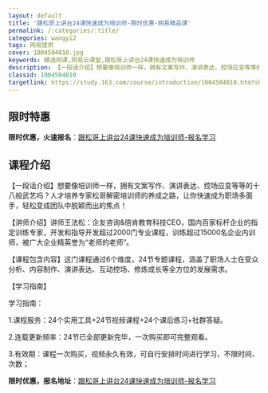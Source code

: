 ```yaml
---
layout: default
title: '跟松哥上讲台24课快速成为培训师-限时优惠-网易精品课'
permalink: /:categories/:title/
categories: wangyi2
tags: 网易提供
cover: 1004504010.jpg
keywords: 精选网课,网易云课堂,跟松哥上讲台24课快速成为培训师
description: 【一段话介绍】想要像培训师一样，拥有文案写作、演讲表达、控场应变等等的十八般武艺吗？人才培养专家松哥解密培训师的养成之路
classid: 1004504010
targetlink: https://study.163.com/course/introduction/1004504010.htm?share=1&shareId=1025206652&utm_campaign=share&utm_medium=iphoneShare&utm_source=&utm_u=1025206652
---
```


## 限时特惠

**限时优惠，火速报名**：[跟松哥上讲台24课快速成为培训师-报名学习](https://study.163.com/course/introduction/1004504010.htm?share=1&shareId=1025206652&utm_campaign=share&utm_medium=iphoneShare&utm_source=&utm_u=1025206652)

## 课程介绍

【一段话介绍】想要像培训师一样，拥有文案写作、演讲表达、控场应变等等的十八般武艺吗？人才培养专家松哥解密培训师的养成之路，让你快速成为职场多面手，轻松变成团队中脱颖而出的焦点！



【讲师介绍】讲师王法松：企友咨询&倍肯教育科技CEO，国内百家标杆企业的指定训练专家，开发和指导开发超过2000门专业课程，训练超过15000名企业内训师，被广大企业精英誉为“老师的老师”。



【课程包含内容】这门课程通过6个维度，24节专题课程，涵盖了职场人士在受众分析、内容制作、演讲表达、互动控场、修炼成长等全方位的发展需求。



【学习指南】

学习指南：

1.课程服务：24个实用工具+24节视频课程+24个课后练习+社群答疑。

2.连载更新频率：24节已全部更新完毕，一次购买即可完整观看。

3.有效期：课程一次购买，视频永久有效，可自行安排时间进行学习，不限时间、次数；

**限时优惠，报名地址**：[跟松哥上讲台24课快速成为培训师-报名学习](https://study.163.com/course/introduction/1004504010.htm?share=1&shareId=1025206652&utm_campaign=share&utm_medium=iphoneShare&utm_source=&utm_u=1025206652)

